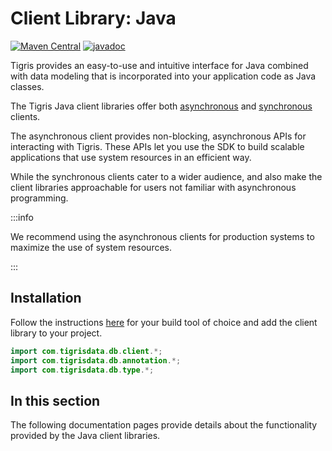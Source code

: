 # Client Library: Java

[![Maven Central](https://img.shields.io/maven-central/v/com.tigrisdata/tigris-client-java)](https://mvnrepository.com/artifact/com.tigrisdata/tigris-client)
[![javadoc](https://javadoc.io/badge2/com.tigrisdata/tigris-client/javadoc.svg)](https://javadoc.io/doc/com.tigrisdata/tigris-client)

Tigris provides an easy-to-use and intuitive interface for Java combined with
data modeling that is incorporated into your application code as Java classes.

The Tigris Java client libraries offer both [asynchronous](async-client.md) and
[synchronous](sync-client.md) clients.

The asynchronous client provides non-blocking, asynchronous APIs for
interacting with Tigris. These APIs let you use the SDK to build scalable
applications that use system resources in an efficient way.

While the synchronous clients cater to a wider audience, and also make the
client libraries approachable for users not familiar with asynchronous
programming.

:::info

We recommend using the asynchronous clients for production systems to
maximize the use of system resources.

:::

## Installation

Follow the instructions
[here](https://mvnrepository.com/artifact/com.tigrisdata/tigris-client) for your
build tool of choice and add the client library to your project.

```java
import com.tigrisdata.db.client.*;
import com.tigrisdata.db.annotation.*;
import com.tigrisdata.db.type.*;
```

## In this section

The following documentation pages provide details about the functionality
provided by the Java client libraries.
